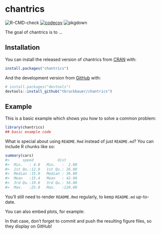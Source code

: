 
<!-- README.md is generated from README.Rmd. Please edit that file -->

# chantrics

<!-- badges: start -->
<!--[![Travis build status](https://travis-ci.com/tbruckbauer/chantrics.svg?token=w8TadkqrUK2xbsPmJ7ty&branch=master)](https://travis-ci.com/tbruckbauer/chantrics)-->

![R-CMD-check](https://github.com/tbruckbauer/chantrics/workflows/R-CMD-check/badge.svg?branch=master)
[![codecov](https://codecov.io/gh/tbruckbauer/chantrics/branch/master/graph/badge.svg?token=EQQ177WODM)](https://codecov.io/gh/tbruckbauer/chantrics)
![pkgdown](https://github.com/tbruckbauer/chantrics/workflows/pkgdown/badge.svg)
<!-- badges: end -->

The goal of chantrics is to …

## Installation

You can install the released version of chantrics from
[CRAN](https://CRAN.R-project.org) with:

``` r
install.packages("chantrics")
```

And the development version from [GitHub](https://github.com/) with:

``` r
# install.packages("devtools")
devtools::install_github("tbruckbauer/chantrics")
```

## Example

This is a basic example which shows you how to solve a common problem:

``` r
library(chantrics)
## basic example code
```

What is special about using `README.Rmd` instead of just `README.md`?
You can include R chunks like so:

``` r
summary(cars)
#>      speed           dist       
#>  Min.   : 4.0   Min.   :  2.00  
#>  1st Qu.:12.0   1st Qu.: 26.00  
#>  Median :15.0   Median : 36.00  
#>  Mean   :15.4   Mean   : 42.98  
#>  3rd Qu.:19.0   3rd Qu.: 56.00  
#>  Max.   :25.0   Max.   :120.00
```

You’ll still need to render `README.Rmd` regularly, to keep `README.md`
up-to-date.

You can also embed plots, for example:

In that case, don’t forget to commit and push the resulting figure
files, so they display on GitHub!
